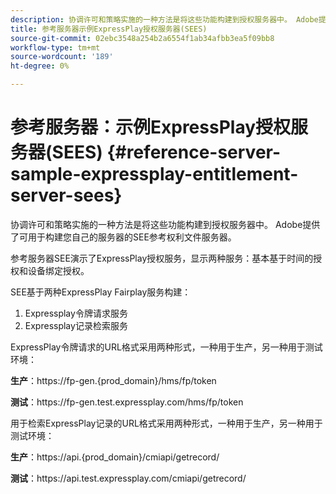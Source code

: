 ```yaml
---
description: 协调许可和策略实施的一种方法是将这些功能构建到授权服务器中。 Adobe提供了可用于构建您自己的服务器的SEE参考权利文件服务器。
title: 参考服务器示例ExpressPlay授权服务器(SEES)
source-git-commit: 02ebc3548a254b2a6554f1ab34afbb3ea5f09bb8
workflow-type: tm+mt
source-wordcount: '189'
ht-degree: 0%

---
```


# 参考服务器：示例ExpressPlay授权服务器(SEES) {#reference-server-sample-expressplay-entitlement-server-sees}

协调许可和策略实施的一种方法是将这些功能构建到授权服务器中。 Adobe提供了可用于构建您自己的服务器的SEE参考权利文件服务器。

参考服务器SEE演示了ExpressPlay授权服务，显示两种服务：基本基于时间的授权和设备绑定授权。

SEE基于两种ExpressPlay Fairplay服务构建：

1. Expressplay令牌请求服务
1. Expressplay记录检索服务

ExpressPlay令牌请求的URL格式采用两种形式，一种用于生产，另一种用于测试环境：

**生产**：ht<span></span>tps://fp-gen.{prod_domain}/hms/fp/token

**测试**：ht<span></span>tps://fp-gen.test.expressplay.com/hms/fp/token

用于检索ExpressPlay记录的URL格式采用两种形式，一种用于生产，另一种用于测试环境：

**生产**：ht<span></span>tps://api.{prod_domain}/cmiapi/getrecord/

**测试**：ht<span></span>tps://api.test.expressplay.com/cmiapi/getrecord/
